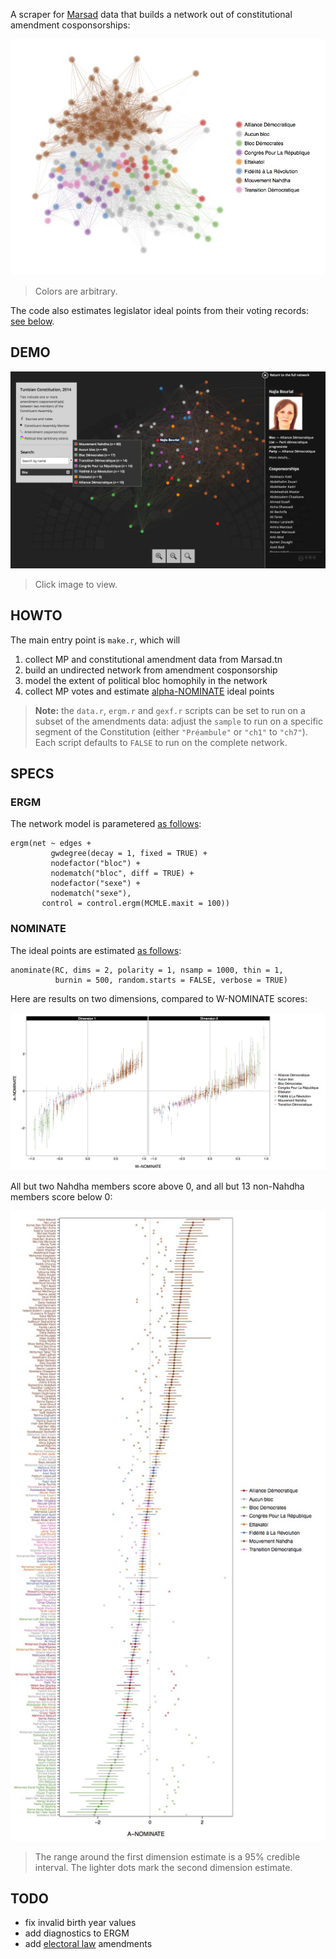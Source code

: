 A scraper for [Marsad](http://www.marsad.tn) data that builds a network out of constitutional amendment cosponsorships:

![](plots/constitution_network.jpg)

> Colors are arbitrary.

The code also estimates legislator ideal points from their voting records: [see below](#nominate).

## DEMO

[![](demo.png)](http://briatte.org/marsad/)

> Click image to view.

## HOWTO

The main entry point is `make.r`, which will

1. collect MP and constitutional amendment data from Marsad.tn
2. build an undirected network from amendment cosponsorship
3. model the extent of political bloc homophily in the network
4. collect MP votes and estimate [alpha-NOMINATE](http://cran.r-project.org/web/packages/anominate/) ideal points

> __Note:__ the `data.r`, `ergm.r` and `gexf.r` scripts can be set to run on a subset of the amendments data: adjust the `sample` to run on a specific segment of the Constitution (either `"Préambule"` or `"ch1"` to `"ch7"`). Each script defaults to `FALSE` to run on the complete network.

## SPECS

### ERGM

The network model is parametered [as follows](https://github.com/briatte/marsad/blob/master/ergm.r#L4-L10):

```{S}
ergm(net ~ edges +
         gwdegree(decay = 1, fixed = TRUE) +
         nodefactor("bloc") +
         nodematch("bloc", diff = TRUE) + 
         nodefactor("sexe") +
         nodematch("sexe"),
       control = control.ergm(MCMLE.maxit = 100))
```

### NOMINATE

The ideal points are estimated [as follows](https://github.com/briatte/marsad/blob/master/vote.r#L152-L153):

```{S}
anominate(RC, dims = 2, polarity = 1, nsamp = 1000, thin = 1,
          burnin = 500, random.starts = FALSE, verbose = TRUE)
```

Here are results on two dimensions, compared to W-NOMINATE scores:

![](plots/idealpoints_2d.jpg)

All but two Nahdha members score above 0, and all but 13 non-Nahdha members score below 0:

![](plots/idealpoints.jpg)

> The range around the first dimension estimate is a 95% credible interval. The lighter dots mark the second dimension estimate.

## TODO

* fix invalid birth year values
* add diagnostics to ERGM
* add [electoral law](http://www.marsad.tn/fr/loi_electorale/index) amendments
